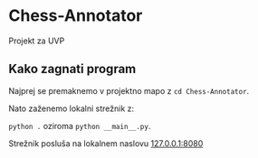 # Chess-Annotator
Projekt za UVP


## Kako zagnati program
Najprej se premaknemo v projektno mapo z `cd Chess-Annotator`.


Nato zaženemo lokalni strežnik z:

`python .` oziroma `python __main__.py`.

Strežnik posluša na lokalnem naslovu [127.0.0.1:8080](http://127.0.0.1:8080)